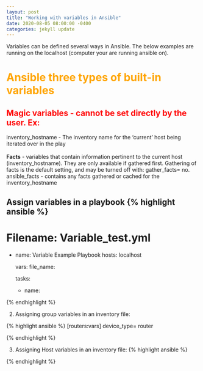 ```yaml
---
layout: post
title: "Working with variables in Ansible"
date: 2020-08-05 08:00:00 -0400
categories: jekyll update
---
```

Variables can be defined several ways in Ansible. The below examples are running on the localhost (computer your are running ansible on).

<h1 style="color: orange">Ansible three types of built-in variables </h1>
    <h2 style="color: red">Magic variables - cannot be set directly by the user. Ex:</h2>
    inventory_hostname - The inventory name for the ‘current’ host being iterated over in the play<br><br>
    <b>Facts</b> - variables that contain information pertinent to the current host (inventory_hostname). They are only available if gathered first. Gathering of facts is the default setting, and may be turned off with: gather_facts= no.</br>
        ansible_facts - contains any facts gathered or cached for the inventory_hostname</br>

<b>Assign variables in a playbook</b>
{% highlight ansible %}
---
# Filename: Variable_test.yml
  - name: Variable Example Playbook
    hosts: localhost

    vars:
      file_name: 

    tasks:
      - name: 

{% endhighlight %}

2. Assigning group variables in an inventory file:

{% highlight ansible %}
[routers:vars]
device_type= router

{% endhighlight %}

3. Assigning Host variables in an inventory file:
{% highlight ansible %}

{% endhighlight %}